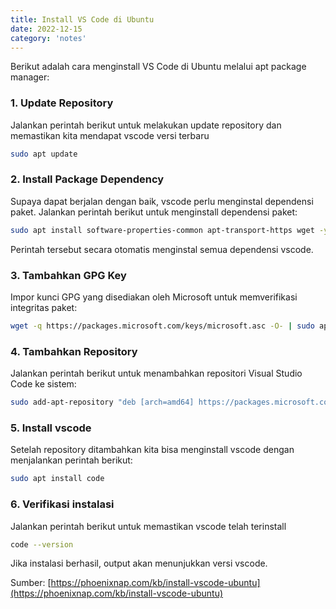 ```yaml
---
title: Install VS Code di Ubuntu
date: 2022-12-15
category: 'notes'
---
```


Berikut adalah cara menginstall VS Code di Ubuntu melalui apt package manager:

### 1. Update Repository

Jalankan perintah berikut untuk melakukan update repository 
dan memastikan kita mendapat vscode versi terbaru

```bash
sudo apt update
```

### 2. Install Package Dependency

Supaya dapat berjalan dengan baik, vscode perlu menginstal dependensi paket. 
Jalankan perintah berikut untuk menginstall dependensi paket:

```bash
sudo apt install software-properties-common apt-transport-https wget -y
```
Perintah tersebut secara otomatis menginstal semua dependensi vscode.

### 3. Tambahkan GPG Key

Impor kunci GPG yang disediakan oleh Microsoft untuk memverifikasi integritas paket:

```bash
wget -q https://packages.microsoft.com/keys/microsoft.asc -O- | sudo apt-key add -
```


### 4. Tambahkan Repository

Jalankan perintah berikut untuk menambahkan repositori Visual Studio Code ke sistem:

```bash
sudo add-apt-repository "deb [arch=amd64] https://packages.microsoft.com/repos/vscode stable main"
```

### 5. Install vscode

Setelah repository ditambahkan kita bisa menginstall vscode dengan menjalankan perintah berikut:

```bash
sudo apt install code
```

### 6. Verifikasi instalasi

Jalankan perintah berikut untuk memastikan vscode telah terinstall

```bash
code --version
```
Jika instalasi berhasil, output akan menunjukkan versi vscode.

Sumber: [https://phoenixnap.com/kb/install-vscode-ubuntu](https://phoenixnap.com/kb/install-vscode-ubuntu)